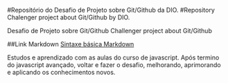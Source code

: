#Repositório do Desafio de Projeto sobre Git/Github da DIO.
#Repository Chalenger project about Git/Github by DIO.

Desafio de Projeto sobre Git/Github
Challenger project about Git/Github

##Link Markdown
[Sintaxe básica Markdown](https://www.markdownguide.org/basic-syntax/)

Estudos e aprendizado com as aulas do curso de javascript.
Após termino do javascript avançado, voltar e fazer o desafio, melhorando, aprimorando e aplicando os conhecimentos novos.
